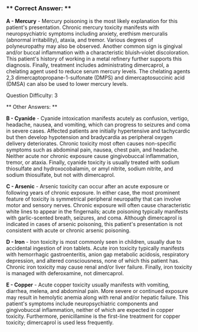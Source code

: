 ### ** Correct Answer: **

**A - Mercury** - Mercury poisoning is the most likely explanation for this patient's presentation. Chronic mercury toxicity manifests with neuropsychiatric symptoms including anxiety, erethism mercuralis (abnormal irritability), ataxia, and tremor. Various degrees of polyneuropathy may also be observed. Another common sign is gingival and/or buccal inflammation with a characteristic bluish‑violet discoloration. This patient's history of working in a metal refinery further supports this diagnosis. Finally, treatment includes administrating dimercaprol, a chelating agent used to reduce serum mercury levels. The chelating agents 2,3 dimercaptopropane-1-sulfonate (DMPS) and dimercaptosuccinic acid (DMSA) can also be used to lower mercury levels.

Question Difficulty: 3

** Other Answers: **

**B - Cyanide** - Cyanide intoxication manifests acutely as confusion, vertigo, headache, nausea, and vomiting, which can progress to seizures and coma in severe cases. Affected patients are initially hypertensive and tachycardic but then develop hypotension and bradycardia as peripheral oxygen delivery deteriorates. Chronic toxicity most often causes non-specific symptoms such as abdominal pain, nausea, chest pain, and headache. Neither acute nor chronic exposure cause gingivobuccal inflammation, tremor, or ataxia. Finally, cyanide toxicity is usually treated with sodium thiosulfate and hydroxocobalamin, or amyl nitrite, sodium nitrite, and sodium thiosulfate, but not with dimercaprol.

**C - Arsenic** - Arsenic toxicity can occur after an acute exposure or following years of chronic exposure. In either case, the most prominent feature of toxicity is symmetrical peripheral neuropathy that can involve motor and sensory nerves. Chronic exposure will often cause characteristic white lines to appear in the fingernails; acute poisoning typically manifests with garlic-scented breath, seizures, and coma. Although dimercaprol is indicated in cases of arsenic poisoning, this patient's presentation is not consistent with acute or chronic arsenic poisoning.

**D - Iron** - Iron toxicity is most commonly seen in children, usually due to accidental ingestion of iron tablets. Acute iron toxicity typically manifests with hemorrhagic gastroenteritis, anion gap metabolic acidosis, respiratory depression, and altered consciousness, none of which this patient has. Chronic iron toxicity may cause renal and/or liver failure. Finally, iron toxicity is managed with deferoxamine, not dimercaprol.

**E - Copper** - Acute copper toxicity usually manifests with vomiting, diarrhea, melena, and abdominal pain. More severe or continued exposure may result in hemolytic anemia along with renal and/or hepatic failure. This patient's symptoms include neuropsychiatric components and gingivobuccal inflammation, neither of which are expected in copper toxicity. Furthermore, penicillamine is the first-line treatment for copper toxicity; dimercaprol is used less frequently.

